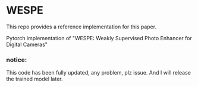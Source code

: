 # WESPE

This repo provides a reference implementation for this paper.

Pytorch implementation of "WESPE: Weakly Supervised Photo Enhancer for Digital Cameras"
 

###  notice:

This code has been fully updated, any problem, plz issue. And I will release the trained model later.
